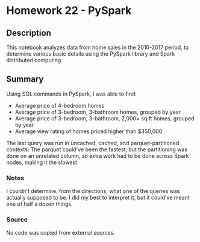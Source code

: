 # Homework 22 - PySpark

## Description

This notebook analyzes data from home sales in the 2010-2017 period, to determine various basic details using the PySpark library and Spark distributed computing.

## Summary

Using SQL commands in PySpark, I was able to find:

* Average price of 4-bedroom homes
* Average price of 3-bedroom, 3-bathroom homes, grouped by year
* Average price of 3-bedroom, 3-bathroom, 2,000+ sq ft homes, grouped by year
* Average view rating of homes priced higher than $350,000

The last query was run in uncached, cached, and parquet-partitioned contexts. The parquet could've been the fastest, but the partitioning was done on an unrelated column, so extra work had to be done across Spark nodes, making it the slowest.

### Notes

I couldn't determine, from the directions, what one of the queries was actually supposed to be. I did my best to interpret it, but it could've meant one of half a dozen things.

### Source

No code was copied from external sources.
